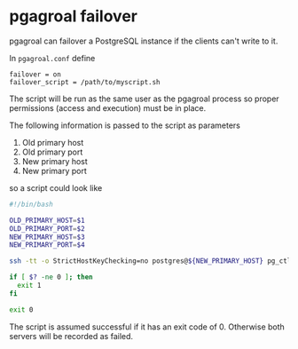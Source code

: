 # pgagroal failover

pgagroal can failover a PostgreSQL instance if the clients can't write to it.

In `pgagroal.conf` define

```
failover = on
failover_script = /path/to/myscript.sh
```

The script will be run as the same user as the pgagroal process so proper
permissions (access and execution) must be in place.

The following information is passed to the script as parameters

1. Old primary host
2. Old primary port
3. New primary host
4. New primary port

so a script could look like

```sh
#!/bin/bash

OLD_PRIMARY_HOST=$1
OLD_PRIMARY_PORT=$2
NEW_PRIMARY_HOST=$3
NEW_PRIMARY_PORT=$4

ssh -tt -o StrictHostKeyChecking=no postgres@${NEW_PRIMARY_HOST} pg_ctl promote -D /mnt/pgdata

if [ $? -ne 0 ]; then
  exit 1
fi

exit 0
```

The script is assumed successful if it has an exit code of 0. Otherwise both servers will be
recorded as failed.
